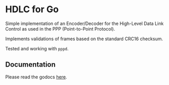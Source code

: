 # HDLC for Go

Simple implementation of an Encoder/Decoder for the High-Level Data Link Control as used in the PPP (Point-to-Point Protocol).

Implements validations of frames based on the standard CRC16 checksum.

Tested and working with `pppd`.

## Documentation

Please read the godocs [here](https://godoc.org/github.com/zaninime/go-hdlc).